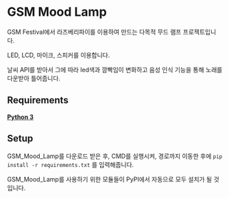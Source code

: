 # GSM Mood Lamp
GSM Festival에서 라즈베리파이를 이용하여 만드는 다목적 무드 램프 프로젝트입니다.

LED, LCD, 마이크, 스피커를 이용합니다.

날씨 API를 받아서 그에 따라 led색과 깜빡임이 변화하고 음성 인식 기능을 통해 노래를 다운받아 틀어줍니다.

## Requirements
[**Python 3**](https://www.python.org/)

## Setup
GSM_Mood_Lamp를 다운로드 받은 후, CMD를 실행시켜, 경로까지 이동한 후에 `pip install -r requirements.txt` 를 입력해줍니다.

GSM_Mood_Lamp를 사용하기 위한 모듈들이 PyPI에서 자동으로 모두 설치가 될 것입니다.
